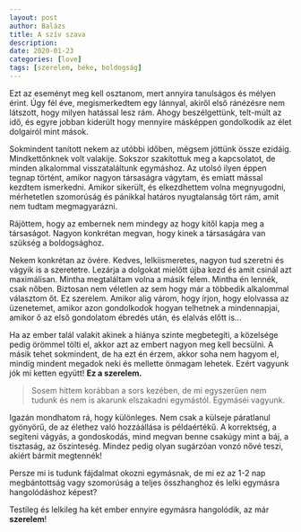 ```yaml
---
layout: post
author: Balázs
title: A szív szava
description: 
date: 2020-01-23 
categories: [love]
tags: [szerelem, béke, boldogság]
---
```

Ezt az eseményt meg kell osztanom, mert annyira tanulságos és mélyen érint.
Úgy fél éve, megismerkedtem egy lánnyal, akiről első ránézésre nem látszott, hogy milyen hatással lesz rám.
Ahogy beszélgettünk, telt-múlt az idő, és egyre jobban kiderült hogy mennyire másképpen gondolkodik az élet dolgairól mint mások.

Sokmindent tanított nekem az utóbbi időben, mégsem jöttünk össze ezidáig. Mindkettőnknek volt valakije. Sokszor szakítottuk meg a kapcsolatot, de minden alkalommal visszataláltunk egymáshoz. Az utolsó ilyen éppen tegnap történt, amikor nagyon társaságra vágytam, és emiatt mással kezdtem ismerkedni. Amikor sikerült, és elkezdhettem volna megnyugodni, mérhetetlen szomorúság és pánikkal határos nyugtalanság tört rám, amit nem tudtam megmagyarázni.

Rájöttem, hogy az embernek nem mindegy az hogy kitől kapja meg a társaságot. Nagyon konkrétan megvan, hogy kinek a társaságára van szükség a boldogsághoz.

Nekem konkrétan az övére. Kedves, lelkiismeretes, nagyon tud szeretni és vágyik is a szeretetre. Lezárja a dolgokat mielőtt újba kezd és amit csinál azt maximálisan. Mintha megtaláltam volna a másik felem. Mintha én lennék, csak nőben. Biztosan nem véletlen az sem hogy már a többedik alkalommal választom őt. Ez szerelem. Amikor alig várom, hogy írjon, hogy elolvassa az üzenetemet, amikor azon gondolkodok hogyan telhetnek a mindennapjai, amikor ő az első gondolatom ébredés után, és elalvás előtt is...

Ha az ember talál valakit akinek a hiánya szinte megbetegíti, a közelsége pedig örömmel tölti el, akkor azt az embert nagyon meg kell becsülni. A másik tehet sokmindent, de ha ezt én érzem, akkor soha nem hagyom el, mindíg mindent megadok neki és mellette önmagam lehetek. Ezért vagyunk jók mi ketten együtt! **Ez a szerelem.**

> Sosem hittem korábban a sors kezében, de mi egyszerűen nem tudunk és nem is akarunk elszakadni egymástól. Egymáséi vagyunk.

Igazán mondhatom rá, hogy különleges. Nem csak a külseje páratlanul gyönyörű, de az élethez való hozzáállása is példaértékű. A korrektség, a segíteni vágyás, a gondoskodás, mind megvan benne csakúgy mint a báj, a tisztaság, az őszinteség. Mindez pedig olyan sugárzóan vonzó nővé teszi, akiért bármit megtennék!

Persze mi is tudunk fájdalmat okozni egymásnak, de mi ez az 1-2 nap megbántottság vagy szomorúság a teljes összhanghoz és lelki egymásra hangolódáshoz képest?

Testileg és lelkileg ha két ember ennyire egymásra hangolódik, az már **szerelem**!
